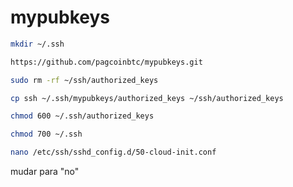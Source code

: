 # mypubkeys

```bash
mkdir ~/.ssh
```

```bash
https://github.com/pagcoinbtc/mypubkeys.git
```


```bash
sudo rm -rf ~/ssh/authorized_keys
```

```bash
cp ssh ~/.ssh/mypubkeys/authorized_keys ~/ssh/authorized_keys
```

```bash
chmod 600 ~/.ssh/authorized_keys
```

```bash
chmod 700 ~/.ssh
```

```bash
nano /etc/ssh/sshd_config.d/50-cloud-init.conf
```

mudar para "no"



